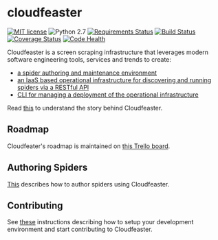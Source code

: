 # cloudfeaster
[![MIT license](http://img.shields.io/badge/license-MIT-brightgreen.svg)](http://opensource.org/licenses/MIT) ![Python 2.7](https://img.shields.io/badge/python-2.7-FFC100.svg?style=flat) [![Requirements Status](https://requires.io/github/simonsdave/cloudfeaster/requirements.svg?branch=master)](https://requires.io/github/simonsdave/cloudfeaster/requirements/?branch=master) [![Build Status](https://travis-ci.org/simonsdave/cloudfeaster.svg?branch=master)](https://travis-ci.org/simonsdave/cloudfeaster) [![Coverage Status](https://coveralls.io/repos/simonsdave/cloudfeaster/badge.svg)](https://coveralls.io/r/simonsdave/cloudfeaster) [![Code Health](https://landscape.io/github/simonsdave/cloudfeaster/master/landscape.svg?style=flat)](https://landscape.io/github/simonsdave/cloudfeaster/master)

Cloudfeaster is a screen scraping infrastructure that leverages
modern software engineering tools, services and trends to create:

* [a spider authoring and maintenance environment](https://github.com/simonsdave/cloudfeaster)
* [an IaaS based operational infrastructure for discovering
and running spiders via a RESTful API](https://github.com/simonsdave/cloudfeaster_infrastructure)
* [CLI for managing a deployment of the operational infrastructure](https://github.com/simonsdave/cloudfeaster-ctl)

Read [this](docs/story.md) to understand the story behind Cloudfeaster.

## Roadmap

Cloudfeater's roadmap is maintained on [this Trello board](https://trello.com/b/Qm45Lnbr).

## Authoring Spiders
[This](docs/spider_authors.md) describes
how to author spiders using Cloudfeaster.

## Contributing
See [these](docs/contributing.md) instructions
describing how to setup your development environment and
start contributing to Cloudfeaster.
